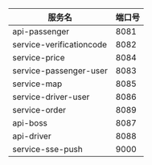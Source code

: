 |服务名 | 端口号  |
|--- |------|
|api-passenger | 8081 |
|service-verificationcode | 8082 |
|service-price | 8084 |
|service-passenger-user | 8083 |
|service-map | 8085 |
|service-driver-user | 8086 |
|service-order | 8089 |
|api-boss | 8087 |
|api-driver | 8088 |
|service-sse-push | 9000 |